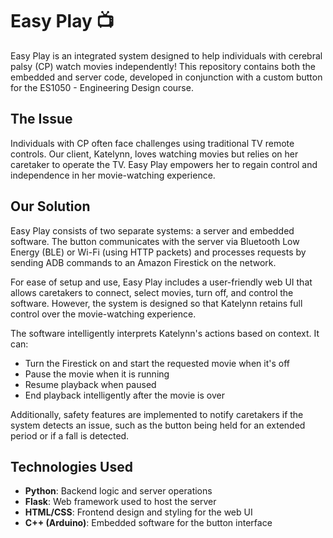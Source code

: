 # Easy Play 📺

Easy Play is an integrated system designed to help individuals with cerebral palsy (CP) watch movies independently! This repository contains both the embedded and server code, developed in conjunction with a custom button for the ES1050 - Engineering Design course.

## The Issue
Individuals with CP often face challenges using traditional TV remote controls. Our client, Katelynn, loves watching movies but relies on her caretaker to operate the TV. Easy Play empowers her to regain control and independence in her movie-watching experience.

## Our Solution
Easy Play consists of two separate systems: a server and embedded software. The button communicates with the server via Bluetooth Low Energy (BLE) or Wi-Fi (using HTTP packets) and processes requests by sending ADB commands to an Amazon Firestick on the network.

For ease of setup and use, Easy Play includes a user-friendly web UI that allows caretakers to connect, select movies, turn off, and control the software. However, the system is designed so that Katelynn retains full control over the movie-watching experience.

The software intelligently interprets Katelynn's actions based on context. It can:
- Turn the Firestick on and start the requested movie when it's off
- Pause the movie when it is running
- Resume playback when paused
- End playback intelligently after the movie is over

Additionally, safety features are implemented to notify caretakers if the system detects an issue, such as the button being held for an extended period or if a fall is detected.

## Technologies Used
- **Python**: Backend logic and server operations
- **Flask**: Web framework used to host the server
- **HTML/CSS**: Frontend design and styling for the web UI
- **C++ (Arduino)**: Embedded software for the button interface
